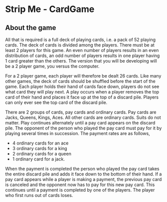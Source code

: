 # Strip Me - CardGame

## About the game

All that is required is a full deck of playing cards, i.e. a pack of 52 playing cards. The deck of cards is divided among the players. There must be at least 2 players for this game. An even number of players results in an even distribution of cards, an odd number of players results in one player having 1 card greater than the others. The version that you will be developing will be a 2 player game, you versus the computer.

For a 2 player game, each player will therefore be dealt 26 cards. Like many other games, the deck of cards should be shuffled before the start of the game. Each player holds their hand of cards face down, players do not see what card they will play next. A play occurs when a player removes the top card of their hand and places it face up at the top of a discard pile. Players can only ever see the top card of the discard pile.

There are 2 groups of cards, pay cards and ordinary cards. Pay cards are Jacks, Queens, Kings, Aces. All other cards are ordinary cards. Suits do not matter. Play continues alternately until a pay card appears on the discard pile. The opponent of the person who played the pay card must pay for it by playing several times in succession. The payment rates are as follows,
* 4 ordinary cards for an ace
* 3 ordinary cards for a king
* 2 ordinary cards for a queen
* 1 ordinary card for a jack. 

When the payment is completed the person who played the pay card takes the entire discard pile and adds it face down to the bottom of their hand. If a pay card appears while a player is making a payment, the previous pay card is canceled and the opponent now has to pay for this new pay card. This continues until a payment is completed by one of the players. The player who first runs out of cards loses. 
